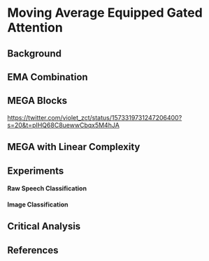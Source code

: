 # Moving Average Equipped Gated Attention

## Background



## EMA Combination



##



##



## MEGA Blocks

https://twitter.com/violet_zct/status/1573319731247206400?s=20&t=pIHQ68C8uewwCbqx5M4hJA

## MEGA with Linear Complexity



## Experiments



#### Raw Speech Classification



#### Image Classification



## Critical Analysis



## References

